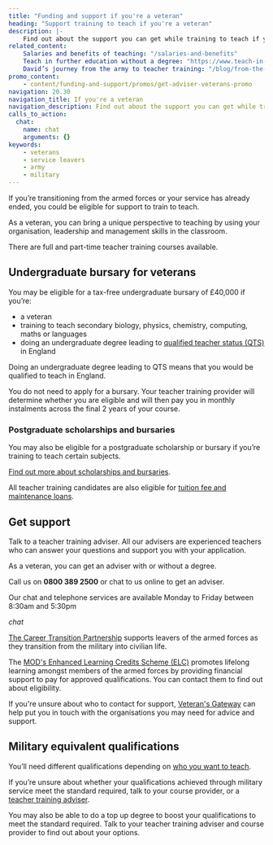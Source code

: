 ```yaml
---
title: "Funding and support if you're a veteran"
heading: "Support training to teach if you're a veteran"
description: |-
    Find out about the support you can get while training to teach if you're a veteran.
related_content:
    Salaries and benefits of teaching: "/salaries-and-benefits"
    Teach in further education without a degree: "https://www.teach-in-further-education.campaign.gov.uk/"
    David’s journey from the army to teacher training: "/blog/from-the-army-to-teacher-training"
promo_content:
    - content/funding-and-support/promos/get-adviser-veterans-promo
navigation: 20.30
navigation_title: If you're a veteran
navigation_description: Find out about the support you can get while training to teach if you're a veteran.
calls_to_action:
  chat:
    name: chat
    arguments: {}
keywords:
    - veterans
    - service leavers
    - army
    - military
---
```


If you’re transitioning from the armed forces or your service has already ended, you could be eligible for support to train to teach.

As a veteran, you can bring a unique perspective to teaching by using your organisation, leadership and management skills in the classroom.

There are full and part-time teacher training courses available.

## Undergraduate bursary for veterans

You may be eligible for a tax-free undergraduate bursary of £40,000 if you’re:

* a veteran
* training to teach secondary biology, physics, chemistry, computing, maths or languages
* doing an undergraduate degree leading to [qualified teacher status (QTS)](/what-is-qts) in England

Doing an undergraduate degree leading to QTS means that you would be qualified to teach in England.

You do not need to apply for a bursary. Your teacher training provider will determine whether you are eligible and will then pay you in monthly instalments across the final 2 years of your course.

### Postgraduate scholarships and bursaries

You may also be eligible for a postgraduate scholarship or bursary if you’re training to teach certain subjects.

[Find out more about scholarships and bursaries](/funding-and-support/scholarships-and-bursaries).

All teacher training candidates are also eligible for [tuition fee and maintenance loans](/funding-and-support/tuition-fee-and-maintenance-loans).

## Get support

Talk to a teacher training adviser. All our advisers are experienced teachers who can answer your questions and support you with your application.

As a veteran, you can get an adviser with or without a degree.

Call us on **0800 389 2500** or chat to us online to get an adviser.

Our chat and telephone services are available Monday to Friday between 8:30am and 5:30pm

$chat$

[The Career Transition Partnership](https://www.ctp.org.uk/) supports leavers of the armed forces as they transition from the military into civilian life.

The [MOD's Enhanced Learning Credits Scheme (ELC)](https://www.enhancedlearningcredits.com/) promotes lifelong learning amongst members of the armed forces by providing financial support to pay for approved qualifications. You can contact them to find out about eligibility.

If you're unsure about who to contact for support, [Veteran's Gateway](https://www.veteransgateway.org.uk/about/) can help put you in touch with the organisations you may need for advice and support.

## Military equivalent qualifications

You’ll need different qualifications depending on [who you want to teach](/train-to-be-a-teacher/who-do-you-want-to-teach).

If you’re unsure about whether your qualifications achieved through military service meet the standard required, talk to your course provider, or a [teacher training adviser](/teacher-training-advisers).

You may also be able to do a top up degree to boost your qualifications to meet the standard required. Talk to your teacher training adviser and course provider to find out about your options.
